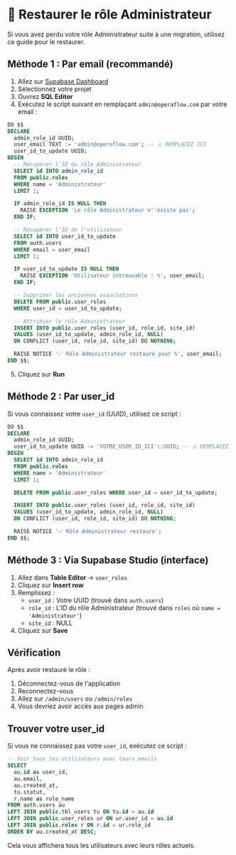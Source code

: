 # 🔧 Restaurer le rôle Administrateur

Si vous avez perdu votre rôle Administrateur suite à une migration, utilisez ce guide pour le restaurer.

## Méthode 1 : Par email (recommandé)

1. Allez sur [Supabase Dashboard](https://supabase.com/dashboard)
2. Sélectionnez votre projet
3. Ouvrez **SQL Editor**
4. Exécutez le script suivant en remplaçant `admin@operaflow.com` par votre email :

```sql
DO $$
DECLARE
  admin_role_id UUID;
  user_email TEXT := 'admin@operaflow.com'; -- ⚠️ REMPLACEZ ICI
  user_id_to_update UUID;
BEGIN
  -- Récupérer l'ID du rôle Administrateur
  SELECT id INTO admin_role_id
  FROM public.roles
  WHERE name = 'Administrateur'
  LIMIT 1;

  IF admin_role_id IS NULL THEN
    RAISE EXCEPTION 'Le rôle Administrateur n''existe pas';
  END IF;

  -- Récupérer l'ID de l'utilisateur
  SELECT id INTO user_id_to_update
  FROM auth.users
  WHERE email = user_email
  LIMIT 1;

  IF user_id_to_update IS NULL THEN
    RAISE EXCEPTION 'Utilisateur introuvable : %', user_email;
  END IF;

  -- Supprimer les anciennes associations
  DELETE FROM public.user_roles
  WHERE user_id = user_id_to_update;

  -- Attribuer le rôle Administrateur
  INSERT INTO public.user_roles (user_id, role_id, site_id)
  VALUES (user_id_to_update, admin_role_id, NULL)
  ON CONFLICT (user_id, role_id, site_id) DO NOTHING;

  RAISE NOTICE '✅ Rôle Administrateur restauré pour %', user_email;
END $$;
```

5. Cliquez sur **Run**

## Méthode 2 : Par user_id

Si vous connaissez votre `user_id` (UUID), utilisez ce script :

```sql
DO $$
DECLARE
  admin_role_id UUID;
  user_id_to_update UUID := 'VOTRE_USER_ID_ICI'::UUID; -- ⚠️ REMPLACEZ ICI
BEGIN
  SELECT id INTO admin_role_id
  FROM public.roles
  WHERE name = 'Administrateur'
  LIMIT 1;

  DELETE FROM public.user_roles WHERE user_id = user_id_to_update;

  INSERT INTO public.user_roles (user_id, role_id, site_id)
  VALUES (user_id_to_update, admin_role_id, NULL)
  ON CONFLICT (user_id, role_id, site_id) DO NOTHING;

  RAISE NOTICE '✅ Rôle Administrateur restauré';
END $$;
```

## Méthode 3 : Via Supabase Studio (interface)

1. Allez dans **Table Editor** → `user_roles`
2. Cliquez sur **Insert row**
3. Remplissez :
   - `user_id` : Votre UUID (trouvé dans `auth.users`)
   - `role_id` : L'ID du rôle Administrateur (trouvé dans `roles` où `name = 'Administrateur'`)
   - `site_id` : NULL
4. Cliquez sur **Save**

## Vérification

Après avoir restauré le rôle :

1. Déconnectez-vous de l'application
2. Reconnectez-vous
3. Allez sur `/admin/users` ou `/admin/roles`
4. Vous devriez avoir accès aux pages admin

## Trouver votre user_id

Si vous ne connaissez pas votre `user_id`, exécutez ce script :

```sql
-- Voir tous les utilisateurs avec leurs emails
SELECT 
  au.id as user_id,
  au.email,
  au.created_at,
  tu.statut,
  r.name as role_name
FROM auth.users au
LEFT JOIN public.tbl_users tu ON tu.id = au.id
LEFT JOIN public.user_roles ur ON ur.user_id = au.id
LEFT JOIN public.roles r ON r.id = ur.role_id
ORDER BY au.created_at DESC;
```

Cela vous affichera tous les utilisateurs avec leurs rôles actuels.

